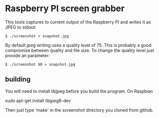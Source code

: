 Raspberry PI screen grabber
===========================

This tools captures to current output of the Raspberry PI and
writes it as JPEG to stdout.

```
$ ./screenshot > snapshot.jpg
```

By default jpeg writing uses a quality level of 75. This is
probably a good compromise between quality and file size.
To change the quality level just provide an parameter:

```
$ ./screenshot 90 > snapshot.jpg
```

## building

You will need to install libjpeg before you build the program. On Raspbian

sudo apt-get install libjpeg8-dev

Then just type 'make' in the screenshot directory you cloned from github.
